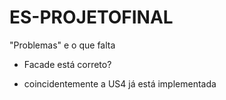 # ES-PROJETOFINAL

"Problemas" e o que falta

  - Facade está correto?

  - coincidentemente a US4 já está implementada
